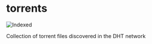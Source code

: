 torrents 
========
![Indexed](https://img.shields.io/badge/indexed-184305-blue)

Collection of torrent files discovered in the DHT network
